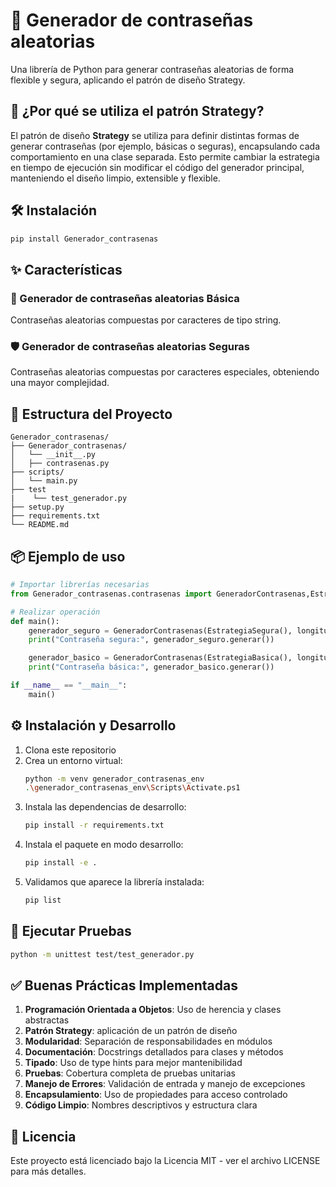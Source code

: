 # 🔐 Generador de contraseñas aleatorias

Una librería de Python para generar contraseñas aleatorias de forma flexible y segura, aplicando el patrón de diseño Strategy.

## 🧩 ¿Por qué se utiliza el patrón Strategy?

El patrón de diseño **Strategy** se utiliza para definir distintas formas de generar contraseñas (por ejemplo, básicas o seguras), encapsulando cada comportamiento en una clase separada. Esto permite cambiar la estrategia en tiempo de ejecución sin modificar el código del generador principal, manteniendo el diseño limpio, extensible y flexible.

## 🛠️ Instalación

```bash
pip install Generador_contrasenas
```

## ✨ Características

### 🔑 Generador de contraseñas aleatorias Básica

Contraseñas aleatorias compuestas por caracteres de tipo string.

### 🛡 Generador de contraseñas aleatorias Seguras

Contraseñas aleatorias compuestas por caracteres especiales, obteniendo
una mayor complejidad. 

## 📁 Estructura del Proyecto
```
Generador_contrasenas/
├── Generador_contrasenas/
│   └── __init__.py
│   ├── contrasenas.py
├── scripts/
│   └── main.py
├── test
|    └── test_generador.py
├── setup.py
├── requirements.txt
└── README.md
```

## 📦 Ejemplo de uso

```python
# Importar librerías necesarias
from Generador_contrasenas.contrasenas import GeneradorContrasenas,EstrategiaBasica,EstrategiaSegura

# Realizar operación
def main():
    generador_seguro = GeneradorContrasenas(EstrategiaSegura(), longitud=16)
    print("Contraseña segura:", generador_seguro.generar())

    generador_basico = GeneradorContrasenas(EstrategiaBasica(), longitud=10)
    print("Contraseña básica:", generador_basico.generar())

if __name__ == "__main__":
    main()
```

## ⚙️ Instalación y Desarrollo

1. Clona este repositorio
2. Crea un entorno virtual:
   ```bash
   python -m venv generador_contrasenas_env
   .\generador_contrasenas_env\Scripts\Activate.ps1 
   ```
3. Instala las dependencias de desarrollo:
   ```bash
   pip install -r requirements.txt
   ```
4. Instala el paquete en modo desarrollo:
   ```bash
   pip install -e .
   ```
 5. Validamos que aparece la librería instalada:
    ```bash
    pip list
    ```  

## 🧪 Ejecutar Pruebas

```bash
python -m unittest test/test_generador.py
```

## ✅ Buenas Prácticas Implementadas

1. **Programación Orientada a Objetos**: Uso de herencia y clases abstractas
2. **Patrón Strategy**: aplicación de un patrón de diseño
3. **Modularidad**: Separación de responsabilidades en módulos
4. **Documentación**: Docstrings detallados para clases y métodos
5. **Tipado**: Uso de type hints para mejor mantenibilidad
6. **Pruebas**: Cobertura completa de pruebas unitarias
7. **Manejo de Errores**: Validación de entrada y manejo de excepciones
8. **Encapsulamiento**: Uso de propiedades para acceso controlado
9. **Código Limpio**: Nombres descriptivos y estructura clara

## 📄 Licencia

Este proyecto está licenciado bajo la Licencia MIT - ver el archivo LICENSE para más detalles.
